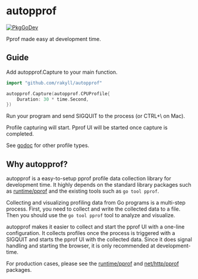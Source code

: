 # autopprof

[![PkgGoDev](https://pkg.go.dev/badge/github.com/rakyll/autopprof)](https://pkg.go.dev/github.com/rakyll/autopprof)

Pprof made easy at development time.

## Guide

Add autopprof.Capture to your main function.

```go
import "github.com/rakyll/autopprof"

autopprof.Capture(autopprof.CPUProfile{
    Duration: 30 * time.Second,
})
```

Run your program and send SIGQUIT to the process
(or CTRL+\\ on Mac).

Profile capturing will start. Pprof UI will be started
once capture is completed.

See [godoc](https://godoc.org/github.com/rakyll/autopprof) for other profile types.

## Why autopprof?

autopprof is a easy-to-setup pprof profile data collection library
for development time.
It highly depends on the standard library packages such as
[runtime/pprof](https://golang.org/pkg/runtime/pprof/) and the existing
tools such as `go tool pprof`.

Collecting and visualizing profiling data from Go programs is a
multi-step process. First, you need to collect and write the collected
data to a file. Then you should use the `go tool pprof` tool to analyze
and visualize.

autopprof makes it easier to collect and start the pprof UI with a
one-line configuration. It collects profiles once the process is triggered
with a SIGQUIT and starts the pprof UI with the collected data. Since it
does signal handling and starting the browser, it is only recommended
at development-time.

For production cases, please see the
[runtime/pprof](https://golang.org/pkg/runtime/pprof/)
and [net/http/pprof](https://golang.org/pkg/net/http/pprof/) packages.
